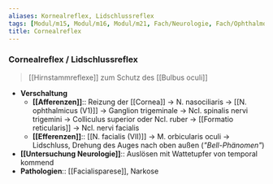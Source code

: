 ```yaml
---
aliases: Kornealreflex, Lidschlussreflex
tags: [Modul/m15, Modul/m16, Modul/m21, Fach/Neurologie, Fach/Ophthalmologie, Art/Intervention]
title: Cornealreflex
---
```

### Cornealreflex / Lidschlussreflex
> [[Hirnstammreflexe]] zum Schutz des [[Bulbus oculi]]
- **Verschaltung**
	- **[[Afferenzen]]**:: Reizung der [[Cornea]] → N. nasociliaris → [[N. ophthalmicus (V1)]] → Ganglion trigeminale → Ncl. spinalis nervi trigemini → Colliculus superior oder Ncl. ruber → [[Formatio reticularis]] → Ncl. nervi facialis
	- **[[Efferenzen]]**:: [[N. facialis (VII)]] → M. orbicularis oculi → Lidschluss, Drehung des Auges nach oben außen (*"Bell-Phänomen"*)
- **[[Untersuchung Neurologie]]**:: Auslösen mit Wattetupfer von temporal kommend
- **Pathologien**:: [[Facialisparese]], Narkose